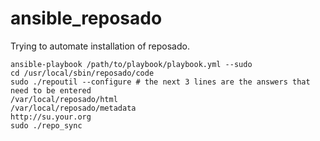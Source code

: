 ansible_reposado
================

Trying to automate installation of reposado. 

	ansible-playbook /path/to/playbook/playbook.yml --sudo
	cd /usr/local/sbin/reposado/code
	sudo ./repoutil --configure # the next 3 lines are the answers that need to be entered
	/var/local/reposado/html
	/var/local/reposado/metadata
	http://su.your.org
	sudo ./repo_sync
  	
